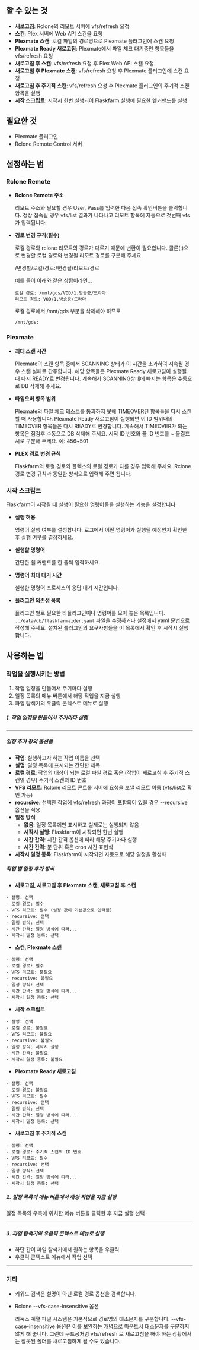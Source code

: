 할 수 있는 것
---

- **새로고침**: Rclone의 리모트 서버에 vfs/refresh 요청
- **스캔**: Plex 서버에 Web API 스캔을 요청
- **Plexmate 스캔**: 로컬 파일의 경로명으로 Plexmate 플러그인에 스캔 요청
- **Plexmate Ready 새로고침**: Plexmate에서 파일 체크 대기중인 항목들을 vfs/refresh 요청
- **새로고침 후 스캔**: vfs/refresh 요청 후 Plex Web API 스캔 요청
- **새로고침 후 Plexmate 스캔**: vfs/refresh 요청 후 Plexmate 플러그인에 스캔 요청
- **새로고침 후 주기적 스캔**: vfs/refresh 요청 후 Plexmate 플러그인의 주기적 스캔 항목을 실행
- **시작 스크립트**: 시작시 한번 실행되어 Flaskfarm 실행에 필요한 쉘커맨드를 실행

필요한 것
---

- Plexmate 플러그인
- Rclone Remote Control 서버

설정하는 법
---
### Rclone Remote

- **Rclone Remote 주소**

    리모트 주소와 필요할 경우 User, Pass를 입력한 다음 접속 확인버튼을 클릭합니다.
    정상 접속될 경우 vfs/list 결과가 나타나고 리모트 항목에 자동으로 첫번째 vfs가 입력됩니다.

- **경로 변경 규칙(필수)**

    로컬 경로와 rclone 리모트의 경로가 다르기 때문에 변환이 필요합니다.
    콜론(:)으로 변경할 로컬 경로와 변경될 리모트 경로를 구분해 주세요.


    /변경할/로컬/경로:/변경될/리모트/경로


    예를 들어 아래와 같은 상황이라면...

    ```
    로컬 경로: /mnt/gds/VOD/1.방송중/드라마
    리모트 경로: VOD/1.방송중/드라마
    ```

    로컬 경로에서 /mnt/gds 부분을 삭제해야 하므로
    ```
    /mnt/gds:
    ```

### Plexmate

- **최대 스캔 시간**

    Plexmate의 스캔 항목 중에서 SCANNING 상태가 이 시간을 초과하여 지속될 경우 스캔 실패로 간주합니다. 해당 항목들은 Plexmate Ready 새로고침이 실행될 때 다시 READY로 변경됩니다. 계속해서 SCANNING상태에 빠지는 항목은 수동으로 DB 삭제해 주세요.

- **타임오버 항목 범위**

    Plexmate의 파일 체크 테스트를 통과하지 못해 TIMEOVER된 항목들을 다시 스캔 할 때 사용합니다. Plexmate Ready 새로고침이 실행되면 이 ID 범위내의 TIMEOVER 항목들은 다시 READY로 변경합니다. 계속해서 TIMEOVER가 되는 항목은 점검후 수동으로 DB 삭제해 주세요. 시작 ID 번호와 끝 ID 번호를 ~ 물결표시로 구분해 주세요. 예: 456~501

- **PLEX 경로 변경 규칙**

    Flaskfarm의 로컬 경로와 플렉스의 로컬 경로가 다를 경우 입력해 주세요. Rclone 경로 변경 규칙과 동일한 방식으로 입력해 주면 됩니다.

### 시작 스크립트

Flaskfarm이 시작될 때 실행이 필요한 명령어들을 실행하는 기능을 설정합니다.

- **실행 허용**

    명령어 실행 여부를 설정합니다. 로그에서 어떤 명령어가 실행될 예정인지 확인한 후 실행 여부를 결정하세요.

- **실행할 명령어**

    간단한 쉘 커맨드를 한 줄씩 입력하세요.

- **명령어 최대 대기 시간**

    실행한 명령어 프로세스의 응답 대기 시간입니다.

- **플러그인 의존성 목록**

    플러그인 별로 필요한 타플러그인이나 명령어를 모아 놓은 목록입니다. `../data/db/flaskfarmaider.yaml` 파일을 수정하거나 설정에서 yaml 문법으로 작성해 주세요. 설치된 플러그인의 요구사항들을 이 목록에서 확인 후 시작시 실행합니다.


사용하는 법
---

### 작업을 실행시키는 방법

1. 작업 일정을 만들어서 주기마다 실행
2. 일정 목록의 메뉴 버튼에서 해당 작업을 지금 실행
3. 파일 탐색기의 우클릭 콘텍스트 메뉴로 실행


##### 1. 작업 일정을 만들어서 주기마다 실행
- - -

##### **일정 추가 창의 옵션들**

- **작업**: 실행하고자 하는 작업 이름을 선택
- **설명**: 일정 목록에 표시되는 간단한 제목
- **로컬 경로**: 작업의 대상이 되는 로컬 파일 경로 혹은 (작업이 새로고침 후 주기적 스캔일 경우) 주기적 스캔의 ID 번호
- **VFS 리모트**: Rclone 리모트 콘트롤 서버에 요청을 보낼 리모트 이름 (vfs/list로 확인 가능)
- **recursive**: 선택한 작업에 vfs/refresh 과정이 포함되어 있을 경우 --recursive 옵션을 적용
- **일정 방식**
    - **없음**: 일정 목록에만 표시하고 실제로는 실행되지 않음
    - **시작시 실행**: Flaskfarm이 시작되면 한번 실행
    - **시간 간격**: 시간 간격 옵션에 따라 해당 주기마다 실행
    - **시간 간격**: 분 단위 혹은 cron 시간 표현식
- **시작시 일정 등록**: Flaskfarm이 시작되면 자동으로 해당 일정을 활성화

##### **작업 별 일정 추가 방식**


- **새로고침, 새로고침 후 Plexmate 스캔, 새로고침 후 스캔**
```
- 설명: 선택
- 로컬 경로: 필수
- VFS 리모트: 필수 (설정 값이 기본값으로 입력됨)
- recursive: 선택
- 일정 방식: 선택
- 시간 간격: 일정 방식에 따라...
- 시작시 일정 등록: 선택
```

- **스캔, Plexmate 스캔**
```
- 설명: 선택
- 로컬 경로: 필수
- VFS 리모트: 불필요
- recursive: 불필요
- 일정 방식: 선택
- 시간 간격: 일정 방식에 따라...
- 시작시 일정 등록: 선택
```

- **시작 스크립트**
```
- 설명: 선택
- 로컬 경로: 불필요
- VFS 리모트: 불필요
- recursive: 불필요
- 일정 방식: 시작시 실행
- 시간 간격: 불필요
- 시작시 일정 등록: 불필요
```

- **Plexmate Ready 새로고침**
```
- 설명: 선택
- 로컬 경로: 불필요
- VFS 리모트: 필수
- recursive: 선택
- 일정 방식: 선택
- 시간 간격: 일정 방식에 따라...
- 시작시 일정 등록: 선택
```


- **새로고침 후 주기적 스캔**
```
- 설명: 선택
- 로컬 경로: 주기적 스캔의 ID 번호
- VFS 리모트: 필수
- recursive: 선택
- 일정 방식: 선택
- 시간 간격: 일정 방식에 따라...
- 시작시 일정 등록: 선택
```

##### 2. 일정 목록의 메뉴 버튼에서 해당 작업을 지금 실행

일정 목록의 우측에 위치한 메뉴 버튼을 클릭한 후 지금 실행 선택

- - -

##### 3. 파일 탐색기의 우클릭 콘텍스트 메뉴로 실행

- 하단 간이 파일 탐색기에서 원하는 항목을 우클릭
- 우클릭 콘텍스트 메뉴에서 작업 선택

- - -

### 기타

- 키워드 검색은 설명이 아닌 로컬 경로 옵션을 검색합니다.
- Rclone --vfs-case-insensitive 옵션

    리눅스 계열 파일 시스템은 기본적으로 경로명의 대소문자를 구분합니다. --vfs-case-insensitive 옵션은 이를 보완하는 개념으로 마운트시 대소문자를 구분하지 않게 해 줍니다. 그런데 구드공처럼 vfs/refresh 로 새로고침을 해야 하는 상황에서는 잘못된 폴더를 새로고침하게 될 수도 있습니다.
